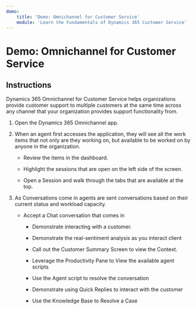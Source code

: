 ```yaml
---
demo:
    title: 'Demo: Omnichannel for Customer Service'
    module: 'Learn the Fundamentals of Dynamics 365 Customer Service'
---
```


# Demo: Omnichannel for Customer Service

## Instructions

Dynamics 365 Omnichannel for Customer Service helps organizations provide customer support to multiple customers at the same time across any channel that your organization provides support functionality from. 

1. Open the Dynamics 365 Omnichannel app. 

 

2. When an agent first accesses the application, they will see all the work items that not only are they working on, but available to be worked on by anyone in the organization. 

	- Review the items in the dashboard. 

	- Highlight the sessions that are open on the left side of the screen. 

	- Open a Session and walk through the tabs that are available at the top. 

 

3. As Conversations come in agents are sent conversations based on their current status and workload capacity.  

	- Accept a Chat conversation that comes in 

		- Demonstrate interacting with a customer. 

		- Demonstrate the real-sentiment analysis as you interact client

		- Call out the Customer Summary Screen to view the Context. 

		- Leverage the Productivity Pane to View the available agent scripts

		- Use the Agent script to resolve the conversation

		- Demonstrate using Quick Replies to interact with the customer

		- Use the Knowledge Base to Resolve a Case
